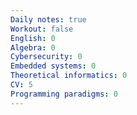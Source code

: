 ```yaml
---
Daily notes: true
Workout: false
English: 0
Algebra: 0
Cybersecurity: 0
Embedded systems: 0
Theoretical informatics: 0
CV: 5
Programming paradigms: 0
---
```




